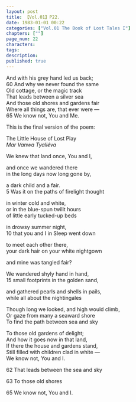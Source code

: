 ```yaml
---
layout: post
title: 【Vol.01】P22.
date: 1983-01-01 00:22
categories: ["Vol.01 The Book of Lost Tales I"]
chapters: [""]
page_num: 22
characters: 
tags: 
description: 
published: true
---
```


<p style="text-indent: 0;">
And with his grey hand led us back;<BR>60      And why we never found the same<BR>Old cottage, or the magic track<BR>That leads between a silver sea<BR>And those old shores and gardens fair<BR>Where all things are, that ever were —<BR>65       We know not, You and Me.
</p>

This is the final version of the poem:

The Little House of Lost Play<BR><I>Mar Vanwa Tyaliéva</I>

We knew that land once, You and I,

and once we wandered there<BR>in the long days now long gone by,

a dark child and a fair.<BR>5       Was it on the paths of firelight thought

in winter cold and white,<BR>or in the blue-spun twilit hours<BR>of little early tucked-up beds

in drowsy summer night,<BR>10      that you and I in Sleep went down

to meet each other there,<BR>your dark hair on your white nightgown

and mine was tangled fair?

We wandered shyly hand in hand,<BR>15       small footprints in the golden sand,

and gathered pearls and shells in pails,<BR>while all about the nightingales

Though long we looked, and high would climb,<BR>Or gaze from many a seaward shore<BR>To find the path between sea and sky

To those old gardens of delight;<BR>And how it goes now in that land,<BR>If there the house and gardens stand,<BR>Still filled with children clad in white —<BR>We know not, You and I.

62 That leads between the sea and sky

63 To those old shores

65 We know not, You and I.

